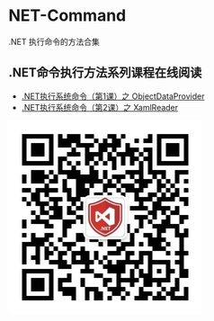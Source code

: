 # NET-Command
.NET 执行命令的方法合集

## .NET命令执行方法系列课程在线阅读
+ [.NET执行系统命令（第1课）之 ObjectDataProvider](https://forum.butian.net/share/1546)
+ [.NET执行系统命令（第2课）之 XamlReader](https://forum.butian.net/share/1588)


![](gzh.jpg)
